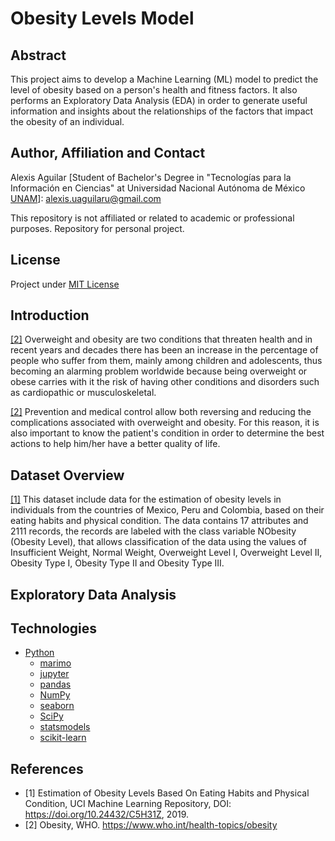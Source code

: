 # Obesity Levels Model
## Abstract
This project aims to develop a Machine Learning (ML) model to predict the level of obesity based on a person's health and fitness factors. It also performs an Exploratory Data Analysis (EDA) in order to generate useful information and insights about the relationships of the factors that impact the obesity of an individual.


## Author, Affiliation and Contact
Alexis Aguilar [Student of Bachelor's Degree in "Tecnologías para la Información en Ciencias" at Universidad Nacional Autónoma de México [UNAM](https://www.unam.mx/)]: alexis.uaguilaru@gmail.com

This repository is not affiliated or related to academic or professional purposes. Repository for personal project.


## License
Project under [MIT License](LICENSE)


## Introduction
[[2]](#references) Overweight and obesity are two conditions that threaten health and in recent years and decades there has been an increase in the percentage of people who suffer from them, mainly among children and adolescents, thus becoming an alarming problem worldwide because being overweight or obese carries with it the risk of having other conditions and disorders such as cardiopathic or musculoskeletal.

[[2]](#references) Prevention and medical control allow both reversing and reducing the complications associated with overweight and obesity. For this reason, it is also important to know the patient's condition in order to determine the best actions to help him/her have a better quality of life.


## Dataset Overview
[[1]](#references) This dataset include data for the estimation of obesity levels in individuals from the countries of Mexico, Peru and Colombia, based on their eating habits and physical condition. The data contains 17 attributes and 2111 records, the records are labeled with the class variable NObesity (Obesity Level), that allows classification of the data using the values of Insufficient Weight, Normal Weight, Overweight Level I, Overweight Level II, Obesity Type I, Obesity Type II and Obesity Type III.


## Exploratory Data Analysis



## Technologies
* [Python](https://www.python.org/)
  * [marimo](https://marimo.io/)
  * [jupyter](https://jupyter.org/)
  * [pandas](https://pandas.pydata.org/)
  * [NumPy](https://numpy.org/)
  * [seaborn](https://seaborn.pydata.org/)
  * [SciPy](https://scipy.org/)
  * [statsmodels](https://www.statsmodels.org/stable/index.html)
  * [scikit-learn](https://scikit-learn.org/stable/)


## References
- [1] Estimation of Obesity Levels Based On Eating Habits and Physical Condition, UCI Machine Learning Repository, DOI: https://doi.org/10.24432/C5H31Z, 2019.
- [2] Obesity, WHO. https://www.who.int/health-topics/obesity